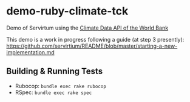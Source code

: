 # demo-ruby-climate-tck

Demo of Servirtum using the [Climate Data API of the World Bank](https://datahelpdesk.worldbank.org/knowledgebase/articles/902061-climate-data-api)

This demo is a work in progress following a guide (at step 3 presently): https://github.com/servirtium/README/blob/master/starting-a-new-implementation.md

## Building & Running Tests

* Rubocop: `bundle exec rake rubocop`
* RSpec: `bundle exec rake spec`
  